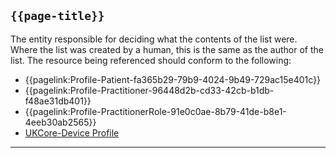 ## <code>{{page-title}}</code>
The entity responsible for deciding what the contents of the list were. Where the list was created by a human, this is the same as the author of the list. The resource being referenced should conform to the following:


* {{pagelink:Profile-Patient-fa365b29-79b9-4024-9b49-729ac15e401c}}
* {{pagelink:Profile-Practitioner-96448d2b-cd33-42cb-b1db-f48ae31db401}}
* {{pagelink:Profile-PractitionerRole-91e0c0ae-8b79-41de-b8e1-4eeb30ab2565}}
* <a href="https://simplifier.net/hl7fhirukcorer4/ukcoredevice">UKCore-Device Profile</a>

 ---